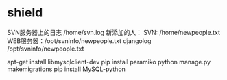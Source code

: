 # shield

SVN服务器上的日志 /home/svn.log
新添加的人： SVN: /home/newpeople.txt
	     WEB服务器：/opt/svninfo/newpeople.txt
djangolog     /opt/svninfo/newpeople.txt


apt-get install libmysqlclient-dev
pip install paramiko
python manage.py makemigrations
pip install MySQL-python
